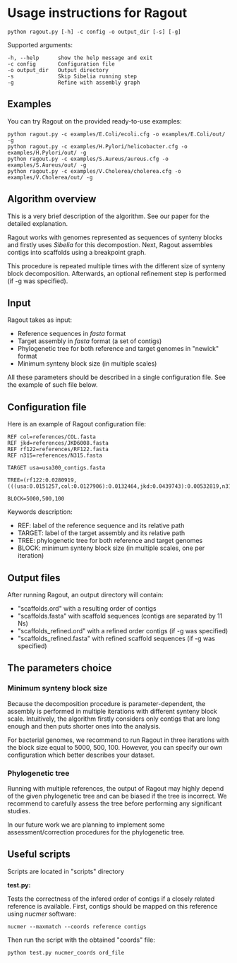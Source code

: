 Usage instructions for Ragout
=============================

    python ragout.py [-h] -c config -o output_dir [-s] [-g]
    
Supported arguments:

    -h, --help      show the help message and exit
    -c config       Configuration file
    -o output_dir   Output directory
    -s              Skip Sibelia running step
    -g              Refine with assembly graph

Examples
---------

You can try Ragout on the provided ready-to-use examples:

    python ragout.py -c examples/E.Coli/ecoli.cfg -o examples/E.Coli/out/ -g
    python ragout.py -c examples/H.Pylori/helicobacter.cfg -o examples/H.Pylori/out/ -g
    python ragout.py -c examples/S.Aureus/aureus.cfg -o examples/S.Aureus/out/ -g
    python ragout.py -c examples/V.Cholerea/cholerea.cfg -o examples/V.Cholerea/out/ -g

Algorithm overview
------------------

This is a very brief description of the algorithm. See our paper 
for the detailed explanation.

Ragout works with genomes represented as sequences of synteny blocks
and firstly uses *Sibelia* for this decompostion. 
Next, Ragout assembles contigs into scaffolds using a breakpoint graph.

This procedure is repeated multiple times with the different size
of synteny block decomposition. Afterwards, an optional refinement
step is performed (if -g was specified).

Input
------

Ragout takes as input:

- Reference sequences in *fasta* format
- Target assembly in *fasta* format (a set of contigs)
- Phylogenetic tree for both reference and target genomes in "newick" format
- Minimum synteny block size (in multiple scales)

All these parameters should be described in a single configuration file.
See the example of such file below.

Configuration file
------------------

Here is an example of Ragout configuration file:

    REF col=references/COL.fasta
    REF jkd=references/JKD6008.fasta
    REF rf122=references/RF122.fasta
    REF n315=references/N315.fasta

    TARGET usa=usa300_contigs.fasta

    TREE=(rf122:0.0280919,(((usa:0.0151257,col:0.0127906):0.0132464,jkd:0.0439743):0.00532819,n315:0.0150894):0.0150894);

    BLOCK=5000,500,100

Keywords description:

- REF: label of the reference sequence and its relative path
- TARGET: label of the target assembly and its relative path
- TREE: phylogenetic tree for both reference and target genomes
- BLOCK: minimum synteny block size (in multiple scales, one per iteration)


Output files
------------

After running Ragout, an output directory will contain:

* "scaffolds.ord" with a resulting order of contigs
* "scaffolds.fasta" with scaffold sequences (contigs are separated by 11 Ns)
* "scaffolds_refined.ord" with a refined order contigs (if -g was specified)
* "scaffolds_refined.fasta" with refined scaffold sequences (if -g was specified)

The parameters choice
---------------------

### Minimum synteny block size

Because the decomposition procedure is parameter-dependent, the assembly
is performed in multiple iterations with different synteny block
scale. Intuitively, the algorithm firstly considers only contigs
that are long enough and then puts shorter ones into the analysis.

For bacterial genomes, we recommend to run Ragout in three
iterations with the block size equal to 5000, 500, 100.
However, you can specify our own configuration which better
describes your dataset.

### Phylogenetic tree

Running with multiple references, the output of Ragout may highly
depend of the given phylogenetic tree and can be biased if
the tree is incorrect. We recommend to carefully assess the
tree before performing any significant studies.

In our future work we are planning to implement some assessment/correction
procedures for the phylogenetic tree.

Useful scripts
--------------

Scripts are located in "scripts" directory

**test.py:**

Tests the correctness of the infered order of contigs if a closely related reference
is available. First, contigs should be mapped on this reference using *nucmer* software:

    nucmer --maxmatch --coords reference contigs

Then run the script with the obtained "coords" file:

    python test.py nucmer_coords ord_file